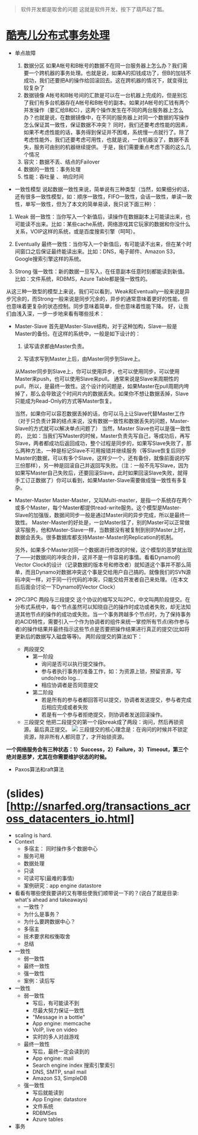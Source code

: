 > 软件开发都是取舍的问题 这就是软件开发，按下了葫芦起了瓢。
# [酷壳儿分布式事务处理](https://coolshell.cn/articles/10910.html)
  * 单点故障
    1. 数据分区
      如果A帐号和B帐号的数据不在同一台服务器上怎么办？我们需要一个跨机器的事务处理。也就是说，如果A的扣钱成功了，但B的加钱不成功，我们还要把A的操作给回滚回去。这在跨机器的情况下，就变得比较复杂了
    2. 数据镜像
      A帐号和B帐号间的汇款是可以在一台机器上完成的，但是别忘了我们有多台机器存在A帐号和B帐号的副本。如果对A帐号的汇钱有两个并发操作（要汇给B和C），这两个操作发生在不同的两台服务器上怎么办？也就是说，在数据镜像中，在不同的服务器上对同一个数据的写操作怎么保证其一致性，保证数据不冲突？
    同时，我们还要考虑性能的因素，如果不考虑性能的话，事务得到保证并不困难，系统慢一点就行了。除了考虑性能外，我们还要考虑可用性，也就是说，一台机器没了，数据不丢失，服务可由别的机器继续提供。 于是，我们需要重点考虑下面的这么几个情况
    1. 容灾：数据不丢、结点的Failover
    2. 数据的一致性：事务处理
    3. 性能：吞吐量 、 响应时间

  * 一致性模型
  说起数据一致性来说，简单说有三种类型（当然，如果细分的话，还有很多一致性模型，如：顺序一致性，FIFO一致性，会话一致性，单读一致性，单写一致性，但为了本文的简单易读，我只说下面三种）：
  1. Weak 弱一致性：当你写入一个新值后，读操作在数据副本上可能读出来，也可能读不出来。比如：某些cache系统，网络游戏其它玩家的数据和你没什么关系，VOIP这样的系统，或是百度搜索引擎（呵呵）。

  2. Eventually 最终一致性：当你写入一个新值后，有可能读不出来，但在某个时间窗口之后保证最终能读出来。比如：DNS，电子邮件、Amazon S3，Google搜索引擎这样的系统。

  3. Strong 强一致性：新的数据一旦写入，在任意副本任意时刻都能读到新值。比如：文件系统，RDBMS，Azure Table都是强一致性的。

  从这三种一致型的模型上来说，我们可以看到，Weak和Eventually一般来说是异步冗余的，而Strong一般来说是同步冗余的，异步的通常意味着更好的性能，但也意味着更复杂的状态控制。同步意味着简单，但也意味着性能下降。 好，让我们由浅入深，一步一步地来看有哪些技术：

  * Master-Slave
    首先是Master-Slave结构，对于这种加构，Slave一般是Master的备份。在这样的系统中，一般是如下设计的：

    1. 读写请求都由Master负责。

    2. 写请求写到Master上后，由Master同步到Slave上。

    从Master同步到Slave上，你可以使用异步，也可以使用同步，可以使用Master来push，也可以使用Slave来pull。 通常来说是Slave来周期性的pull，所以，是最终一致性。这个设计的问题是，如果Master在pull周期内垮掉了，那么会导致这个时间片内的数据丢失。如果你不想让数据丢掉，Slave只能成为Read-Only的方式等Master恢复。

    当然，如果你可以容忍数据丢掉的话，你可以马上让Slave代替Master工作（对于只负责计算的结点来说，没有数据一致性和数据丢失的问题，Master-Slave的方式就可以解决单点问题了） 当然，Master Slave也可以是强一致性的， 比如：当我们写Master的时候，Master负责先写自己，等成功后，再写Slave，两者都成功后返回成功，整个过程是同步的，如果写Slave失败了，那么两种方法，一种是标记Slave不可用报错并继续服务（等Slave恢复后同步Master的数据，可以有多个Slave，这样少一个，还有备份，就像前面说的写三份那样），另一种是回滚自己并返回写失败。（注：一般不先写Slave，因为如果写Master自己失败后，还要回滚Slave，此时如果回滚Slave失败，就得手工订正数据了）你可以看到，如果Master-Slave需要做成强一致性有多复杂。
  * Master-Master
    Master-Master，又叫Multi-master，是指一个系统存在两个或多个Master，每个Master都提供read-write服务。这个模型是Master-Slave的加强版，数据间同步一般是通过Master间的异步完成，所以是最终一致性。 Master-Master的好处是，一台Master挂了，别的Master可以正常做读写服务，他和Master-Slave一样，当数据没有被复制到别的Master上时，数据会丢失。很多数据库都支持Master-Master的Replication的机制。

    另外，如果多个Master对同一个数据进行修改的时候，这个模型的恶梦就出现了——对数据间的冲突合并，这并不是一件容易的事情。看看Dynamo的Vector Clock的设计（记录数据的版本号和修改者）就知道这个事并不那么简单，而且Dynamo对数据冲突这个事是交给用户自己搞的。就像我们的SVN源码冲突一样，对于同一行代码的冲突，只能交给开发者自己来处理。（在本文后后面会讨论一下Dynamo的Vector Clock）
  * 2PC/3PC 两段与三段提交
    这个协议的缩写又叫2PC，中文叫两阶段提交。在分布式系统中，每个节点虽然可以知晓自己的操作时成功或者失败，却无法知道其他节点的操作的成功或失败。当一个事务跨越多个节点时，为了保持事务的ACID特性，需要引入一个作为协调者的组件来统一掌控所有节点(称作参与者)的操作结果并最终指示这些节点是否要把操作结果进行真正的提交(比如将更新后的数据写入磁盘等等)。 两阶段提交的算法如下：

    * 两段提交
      * 第一阶段 
        * 询问是否可以执行提交操作。
        * 参与者执行事务的准备工作，如：为资源上锁，预留资源，写undo/redo log...
        * 相应协调者是否同意提交
      * 第二阶段
        * 若是所有的参与者都回答可以提交，协调者发送提交，参与者完成后相应完成或者失败
        * 若是有一个参与者拒绝提交，则协调者发送回滚操作。
    * 三段提交
      他把二段提交的第一个段break成了两段：询问，然后再锁资源。最后真正提交。
      ![](https://coolshell.cn/wp-content/uploads/2014/01/Three-phase_commit_diagram.png)
      三段提交的核心理念是：在询问的时候并不锁定资源，除非所有人都同意了，才开始锁资源。

  **一个网络服务会有三种状态：1）Success，2）Failure，3）Timeout，第三个绝对是恶梦，尤其在你需要维护状态的时候。**

  * Paxos算法和raft算法

# (slides)[http://snarfed.org/transactions_across_datacenters_io.html]

* scaling is hard.
* Context
  * 多宿主： 同时操作多个数据中心
  * 服务可用
  * 数据处理
  * 只读
  * 可读可写(最难的事情)
  * 案例研究：app engine datastore
* 看看有哪些使我要讲的又有哪些使我们顺带说一下的？(说白了就是目录: what's ahead and takeaways)
  * 一致性？
  * 为什么是事务？
  * 为什么要跨数据中心？
  * 多宿主
  * 技术要求和权衡取舍
  * 总结
* 一致性
  * 弱一致性
  * 最终一致性
  * 强一致性
  * 案例：读后写
* 一致性
  * 弱一致性
    * 写后，有可能读不到
    * 尽最大努力保证一致性
    * "Message in a bottle"
    * App engine: memcache
    * VoIP, live on video
    * 实时的多人对战游戏
  * 最终一致性
    * 写后，最终一定会读到的
    * App engine: mail
    * Search engine index 搜索引擎索引
    * DNS, SMTP, snail mail
    * Amazon S3, SimpleDB
  * 强一致性
    * 写后就能读到
    * App Engine: datastore
    * 文件系统
    * RDBMSes
    * Azure tables
* 事务
  